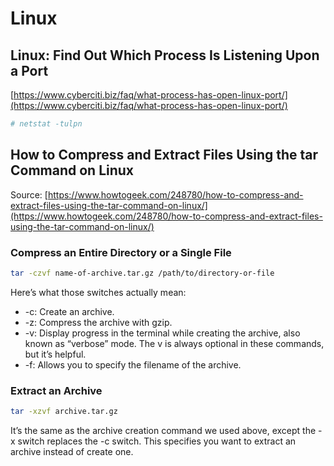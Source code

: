 # Linux

## Linux: Find Out Which Process Is Listening Upon a Port
[https://www.cyberciti.biz/faq/what-process-has-open-linux-port/](https://www.cyberciti.biz/faq/what-process-has-open-linux-port/)

```bash
# netstat -tulpn
```

## How to Compress and Extract Files Using the tar Command on Linux

Source: [https://www.howtogeek.com/248780/how-to-compress-and-extract-files-using-the-tar-command-on-linux/](https://www.howtogeek.com/248780/how-to-compress-and-extract-files-using-the-tar-command-on-linux/)

### Compress an Entire Directory or a Single File

```bash
tar -czvf name-of-archive.tar.gz /path/to/directory-or-file
```

Here’s what those switches actually mean:

* -c: Create an archive.
* -z: Compress the archive with gzip.
* -v: Display progress in the terminal while creating the archive, also known as “verbose” mode. The v is always optional in these commands, but it’s helpful.
* -f: Allows you to specify the filename of the archive.

### Extract an Archive

```bash
tar -xzvf archive.tar.gz
```

It’s the same as the archive creation command we used above, except the -x switch replaces the -c switch. This specifies you want to extract an archive instead of create one.

